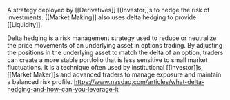 A strategy deployed by [[Derivatives]] [[Investor]]s to hedge the risk of investments.
[[Market Making]] also uses delta hedging to provide [[Liquidity]].

Delta hedging is a risk management strategy used to reduce or neutralize the price movements of an underlying asset in options trading. By adjusting the positions in the underlying asset to match the delta of an option, traders can create a more stable portfolio that is less sensitive to small market fluctuations. It is a technique often used by institutional [[Investor]]s, [[Market Maker]]s and advanced traders to manage exposure and maintain a balanced risk profile.
https://www.nasdaq.com/articles/what-delta-hedging-and-how-can-you-leverage-it